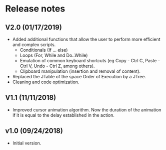 # Release notes

## V2.0 (01/17/2019)
* Added additional functions that allow the user to perform more efficient and complex scripts.
  * Conditionals (If ... else)
  * Loops (For, While and Do..While)
  * Emulation of common keyboard shortcuts (eg Copy - Ctrl C, Paste - Ctrl V, Undo - Ctrl Z, among others).
  * Clipboard manipulation (insertion and removal of content).
* Replaced the JTable of the space Order of Execution by a JTree.
* Cleaning and code optimization.
## V1.1 (11/11/2018)
* Improved cursor animation algorithm. Now the duration of the animation if it is equal to the delay established in the action.
## v1.0 (09/24/2018)
* Initial version.
